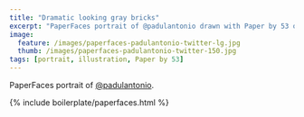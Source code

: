 ```yaml
---
title: "Dramatic looking gray bricks"
excerpt: "PaperFaces portrait of @padulantonio drawn with Paper by 53 on an iPad."
image: 
  feature: /images/paperfaces-padulantonio-twitter-lg.jpg
  thumb: /images/paperfaces-padulantonio-twitter-150.jpg
tags: [portrait, illustration, Paper by 53]
---
```


PaperFaces portrait of [@padulantonio](http://twitter.com/padulantonio).

{% include boilerplate/paperfaces.html %}